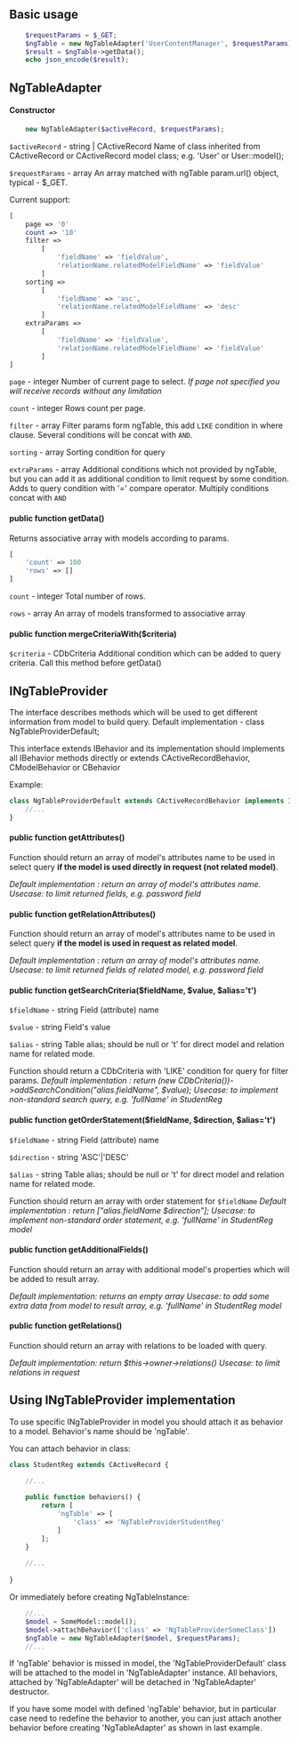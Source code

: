 ## Basic usage ##

```php
    $requestParams = $_GET;
    $ngTable = new NgTableAdapter('UserContentManager', $requestParams);
    $result = $ngTable->getData();
    echo json_encode($result);
```

## NgTableAdapter ##

#### Constructor ####

```php
    new NgTableAdapter($activeRecord, $requestParams);
```
`$activeRecord` - string | CActiveRecord
Name of class inherited from CActiveRecord or CActiveRecord model class;
e.g. 'User' or User::model();

`$requestParams` - array
An array matched with ngTable param.url() object, typical - $_GET.

Current support:
```php
[
    page => '0'
    count => '10'
    filter => 
        [
            'fieldName' => 'fieldValue',
            'relationName.relatedModelFieldName' => 'fieldValue'
        ]
    sorting => 
        [
            'fieldName' => 'asc',
            'relationName.relatedModelFieldName' => 'desc'        
        ]
    extraParams => 
        [
            'fieldName' => 'fieldValue',
            'relationName.relatedModelFieldName' => 'fieldValue'        
        ]
]
```

`page` - integer
Number of current page to select.
_If page not specified you will receive records without any limitation_

`count` - integer
Rows count per page.

`filter` - array
Filter params form ngTable, this add `LIKE` condition in where clause.
Several conditions will be concat with `AND`.

`sorting` - array
Sorting condition for query

`extraParams` - array
Additional conditions which not provided by ngTable, but you can add it as additional condition to limit request by some condition.
Adds to query condition with '=' compare operator.
Multiply conditions concat with `AND`


#### public function getData() ####

Returns associative array with models according to params.
```php
[
    'count' => 100
    'rows' => []
]
```

`count` - integer
Total number of rows.

`rows` - array
An array of models transformed to associative array 


#### public function mergeCriteriaWith($criteria) ####

`$criteria` - CDbCriteria
Additional condition which can be added to query criteria.
Call this method before getData()



## INgTableProvider ##
The interface describes methods which will be used to get different information from model to build query.
Default implementation - class NgTableProviderDefault;

This interface extends IBehavior and its implementation should implements all IBehavior methods directly or extends CActiveRecordBehavior, CModelBehavior or CBehavior

Example:
```php
class NgTableProviderDefault extends CActiveRecordBehavior implements INgTableProvider {
    //...
}
```

#### public function getAttributes() ####
Function should return an array of model's attributes name to be used in select query **if the model is used directly in request (not related model)**.

_Default implementation : return an array of model's attributes name._
_Usecase: to limit returned fields, e.g. password field_


#### public function getRelationAttributes() ####
Function should return an array of model's attributes name to be used in select query **if the model is used in request as related model**.

_Default implementation : return an array of model's attributes name._
_Usecase: to limit returned fields of related model, e.g. password field_


#### public function getSearchCriteria($fieldName, $value, $alias='t') ####
`$fieldName` - string
Field (attribute) name

`$value` - string
Field's value

`$alias` - string
Table alias; should be null or 't' for direct model and relation name for related mode.

Function should return a CDbCriteria with 'LIKE' condition for query for filter params.
_Default implementation : return (new CDbCriteria())->addSearchCondition("$alias.$fieldName", $value);_
_Usecase: to implement non-standard search query, e.g. 'fullName' in StudentReg_

#### public function getOrderStatement($fieldName, $direction, $alias='t') ####
`$fieldName` - string
Field (attribute) name

`$direction` - string
'ASC'|'DESC'

`$alias` - string
Table alias; should be null or 't' for direct model and relation name for related mode.

Function should return an array with order statement for `$fieldName`
_Default implementation : return \["$alias.$fieldName $direction"];_
_Usecase: to implement non-standard order statement, e.g. 'fullName' in StudentReg model_

#### public function getAdditionalFields() ####
Function should return an array with additional model's properties which will be added to result array.

_Default implementation: returns an empty array_
_Usecase: to add some extra data from model to result array, e.g. 'fullName' in StudentReg model_


#### public function getRelations() ####
Function should return an array with relations to be loaded with query.

_Default implementation: return $this->owner->relations()_
_Usecase: to limit relations in request_


## Using INgTableProvider implementation ##

To use specific INgTableProvider in model you should attach it as behavior to a model.
Behavior's name should be 'ngTable'.

You can attach behavior in class:
```php
class StudentReg extends CActiveRecord {

    //...
    
    public function behaviors() {
        return [
            'ngTable' => [
                'class' => 'NgTableProviderStudentReg'
            ]
        ];
    }
    
    //...
    
}
```

Or immediately before creating NgTableInstance:
```php
    //...
    $model = SomeModel::model();
    $model->attachBehavior(['class' => 'NgTableProviderSomeClass'])
    $ngTable = new NgTableAdapter($model, $requestParams);
    //...
```

If 'ngTable' behavior is missed in model, the 'NgTableProviderDefault' class will be attached to the model in 'NgTableAdapter' instance.
All behaviors, attached by 'NgTableAdapter' will be detached in 'NgTableAdapter' destructor.

If you have some model with defined 'ngTable' behavior, but in particular case need to redefine the behavior to another, you can just attach another behavior before creating 'NgTableAdapter' as shown in last example.